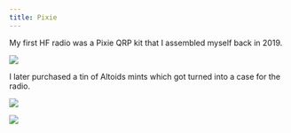 ```yaml
---
title: Pixie
---
```


My first HF radio was a Pixie QRP kit that I assembled myself back in 2019.

![](/images/hobbies/radio/pixie/original.jpg)

I later purchased a tin of Altoids mints which got turned into a case for the radio.

![](/images/hobbies/radio/pixie/altoids-case-1.jpg)

![](/images/hobbies/radio/pixie/altoids-case-2.jpg)
